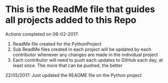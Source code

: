 # This is the ReadMe file that guides all projects added to this Repo
Actions completed on 06-02-2017:
1. ReadMe file created for the PythonProject
2. Sub ReadMe files created in each project will be updated by each contributor whenever any changes are made in the individual project
3. Each contributor will need to push each updates to GitHub each day, at least once. The more that can be pushed, the better

22/05/2017: Just updated the README file on the Python project
